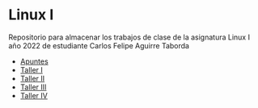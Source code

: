 # Linux I
Repositorio para almacenar los trabajos de clase de la asignatura Linux I año 2022 de estudiante Carlos Felipe Aguirre Taborda

<ul>
    <li><a href="https://github.com/CarlosTaborda/Linux_I/tree/main/Apuntes">Apuntes</a></li>
    <li><a href="https://github.com/CarlosTaborda/Linux_I/tree/main/Seguimiento/1">Taller I</a></li>
    <li><a href="https://github.com/CarlosTaborda/Linux_I/tree/main/Seguimiento/2">Taller II</a></li>
    <li><a href="https://github.com/CarlosTaborda/Linux_I/tree/main/Seguimiento/3">Taller III</a></li>
    <li><a href="https://github.com/CarlosTaborda/Linux_I/tree/main/Seguimiento/4">Taller IV</a>

<ul>

